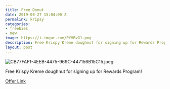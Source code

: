 ```yaml
---
title: Free Donut
date: 2019-08-27 15:04:00 Z
permalink: kripsy
categories:
- freebies
- new
image: https://i.imgur.com/PYVBvG1.png
description: Free Krispy Kreme doughnut for signing up for Rewards Program
layout: post
---
```


![CB77FAF1-4EEB-4475-969C-447156B15C15.jpeg](/uploads/CB77FAF1-4EEB-4475-969C-447156B15C15.jpeg)

Free Krispy Kreme doughnut for signing up for Rewards Program!

[Offer Link](https://krispykreme.com/more-smiles/rewards)